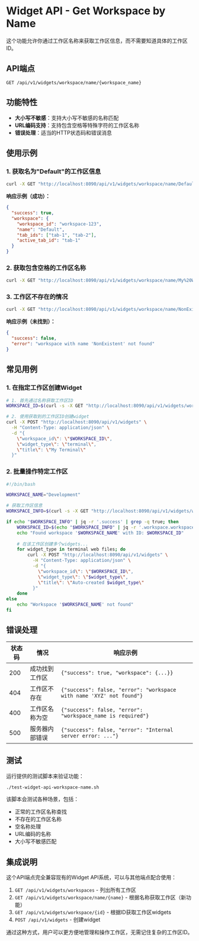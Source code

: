 # Widget API - Get Workspace by Name

这个功能允许你通过工作区名称来获取工作区信息，而不需要知道具体的工作区ID。

## API端点

```
GET /api/v1/widgets/workspace/name/{workspace_name}
```

## 功能特性

- **大小写不敏感**：支持大小写不敏感的名称匹配
- **URL编码支持**：支持包含空格等特殊字符的工作区名称
- **错误处理**：适当的HTTP状态码和错误消息

## 使用示例

### 1. 获取名为"Default"的工作区信息

```bash
curl -X GET "http://localhost:8090/api/v1/widgets/workspace/name/Default"
```

**响应示例（成功）：**
```json
{
  "success": true,
  "workspace": {
    "workspace_id": "workspace-123",
    "name": "Default",
    "tab_ids": ["tab-1", "tab-2"],
    "active_tab_id": "tab-1"
  }
}
```

### 2. 获取包含空格的工作区名称

```bash
curl -X GET "http://localhost:8090/api/v1/widgets/workspace/name/My%20Workspace"
```

### 3. 工作区不存在的情况

```bash
curl -X GET "http://localhost:8090/api/v1/widgets/workspace/name/NonExistent"
```

**响应示例（未找到）：**
```json
{
  "success": false,
  "error": "workspace with name 'NonExistent' not found"
}
```

## 常见用例

### 1. 在指定工作区创建Widget

```bash
# 1. 首先通过名称获取工作区ID
WORKSPACE_ID=$(curl -s -X GET "http://localhost:8090/api/v1/widgets/workspace/name/MyWorkspace" | jq -r '.workspace.workspace_id')

# 2. 使用获取到的工作区ID创建widget
curl -X POST "http://localhost:8090/api/v1/widgets" \
  -H "Content-Type: application/json" \
  -d "{
    \"workspace_id\": \"$WORKSPACE_ID\",
    \"widget_type\": \"terminal\",
    \"title\": \"My Terminal\"
  }"
```

### 2. 批量操作特定工作区

```bash
#!/bin/bash

WORKSPACE_NAME="Development"

# 获取工作区信息
WORKSPACE_INFO=$(curl -s -X GET "http://localhost:8090/api/v1/widgets/workspace/name/$WORKSPACE_NAME")

if echo "$WORKSPACE_INFO" | jq -r '.success' | grep -q true; then
    WORKSPACE_ID=$(echo "$WORKSPACE_INFO" | jq -r '.workspace.workspace_id')
    echo "Found workspace '$WORKSPACE_NAME' with ID: $WORKSPACE_ID"
    
    # 在该工作区创建多个widgets...
    for widget_type in terminal web files; do
        curl -X POST "http://localhost:8090/api/v1/widgets" \
          -H "Content-Type: application/json" \
          -d "{
            \"workspace_id\": \"$WORKSPACE_ID\",
            \"widget_type\": \"$widget_type\",
            \"title\": \"Auto-created $widget_type\"
          }"
    done
else
    echo "Workspace '$WORKSPACE_NAME' not found"
fi
```

## 错误处理

| 状态码 | 情况 | 响应示例 |
|--------|------|----------|
| 200 | 成功找到工作区 | `{"success": true, "workspace": {...}}` |
| 404 | 工作区不存在 | `{"success": false, "error": "workspace with name 'XYZ' not found"}` |
| 400 | 工作区名称为空 | `{"success": false, "error": "workspace_name is required"}` |
| 500 | 服务器内部错误 | `{"success": false, "error": "Internal server error: ..."}` |

## 测试

运行提供的测试脚本来验证功能：

```bash
./test-widget-api-workspace-name.sh
```

该脚本会测试各种场景，包括：
- 正常的工作区名称查找
- 不存在的工作区名称
- 空名称处理
- URL编码的名称
- 大小写不敏感匹配

## 集成说明

这个API端点完全兼容现有的Widget API系统，可以与其他端点配合使用：

1. `GET /api/v1/widgets/workspaces` - 列出所有工作区
2. `GET /api/v1/widgets/workspace/name/{name}` - 根据名称获取工作区（新功能）
3. `GET /api/v1/widgets/workspace/{id}` - 根据ID获取工作区widgets
4. `POST /api/v1/widgets` - 创建widget

通过这种方式，用户可以更方便地管理和操作工作区，无需记住复杂的工作区ID。